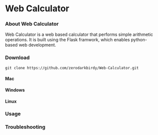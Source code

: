 # Web Calculator 

### About Web Calculator 

Web Calculator is a web based calculator that performs simple arithmetic operations. It is built using the Flask framwork, which enables python-based web development. 

### Download

```
git clone https://github.com/zerodarkbirdy/Web-Calculator.git
```

#### Mac

#### Windows

#### Linux 

### Usage 

### Troubleshooting 

